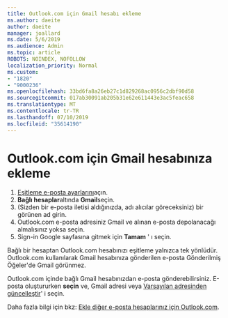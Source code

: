```yaml
---
title: Outlook.com için Gmail hesabı ekleme
ms.author: daeite
author: daeite
manager: joallard
ms.date: 5/6/2019
ms.audience: Admin
ms.topic: article
ROBOTS: NOINDEX, NOFOLLOW
localization_priority: Normal
ms.custom:
- "1820"
- "9000236"
ms.openlocfilehash: 33bd6fa8a26eb27c1d829268ac0956c2dbf90d58
ms.sourcegitcommit: 017ab30091ab205b31e62e611443e3ac5feac658
ms.translationtype: MT
ms.contentlocale: tr-TR
ms.lasthandoff: 07/10/2019
ms.locfileid: "35614190"
---
```

# <a name="add-your-gmail-account-to-outlookcom"></a>Outlook.com için Gmail hesabınıza ekleme

1. [Eşitleme e-posta ayarlarını](https://go.microsoft.com/fwlink/?linkid=875264)açın.
2. **Bağlı hesaplar**altında **Gmail**seçin.
3. (Sizden bir e-posta iletisi aldığınızda, adı alıcılar göreceksiniz) bir görünen ad girin.
4. Outlook.com e-posta adresiniz Gmail ve alınan e-posta depolanacağı almalısınız yoksa seçin.
5. Sign-in Google sayfasına gitmek için **Tamam** ' ı seçin.

Bağlı bir hesaptan Outlook.com hesabınızı eşitleme yalnızca tek yönlüdür. Outlook.com kullanılarak Gmail hesabınıza gönderilen e-posta Gönderilmiş Öğeler'de Gmail görünmez.

Outlook.com içinde bağlı Gmail hesabınızdan e-posta gönderebilirsiniz. E-posta oluştururken **seçin** ve, Gmail adresi veya [Varsayılan adresinden güncelleştir](https://go.microsoft.com/fwlink/?linkid=875264)' i seçin.

Daha fazla bilgi için bkz: [Ekle diğer e-posta hesaplarınız için Outlook.com](https://support.office.com/article/c5224df4-5885-4e79-91ba-523aa743f0ba?wt.mc_id=Office_Outlook_com_Alchemy).
